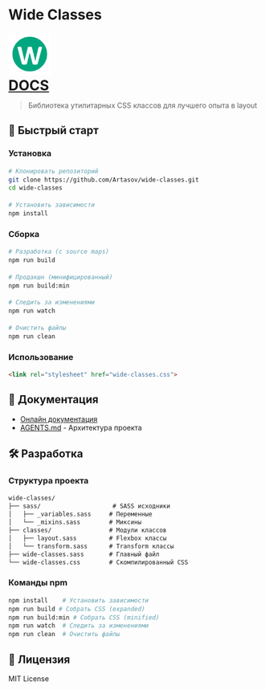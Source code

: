 # Wide Classes

<img height="85" src="img/logo.png" width="85" alt="Wide Classes Logo"/>

<h1 style="margin: 0;">
    <a target="_blank" href="https://artasov.github.io/wide-classes/">DOCS</a>
</h1>

> Библиотека утилитарных CSS классов для лучшего опыта в layout

## 🚀 Быстрый старт

### Установка
```bash
# Клонировать репозиторий
git clone https://github.com/Artasov/wide-classes.git
cd wide-classes

# Установить зависимости
npm install
```

### Сборка
```bash
# Разработка (с source maps)
npm run build

# Продакшн (минифицированный)
npm run build:min

# Следить за изменениями
npm run watch

# Очистить файлы
npm run clean
```

### Использование
```html
<link rel="stylesheet" href="wide-classes.css">
```

## 📖 Документация

- [Онлайн документация](https://artasov.github.io/wide-classes/)
- [AGENTS.md](AGENTS.md) - Архитектура проекта

## 🛠 Разработка

### Структура проекта
```
wide-classes/
├── sass/                    # SASS исходники
│   ├── _variables.sass     # Переменные
│   └── _mixins.sass        # Миксины
├── classes/                # Модули классов
│   ├── layout.sass         # Flexbox классы
│   └── transform.sass      # Transform классы
├── wide-classes.sass       # Главный файл
└── wide-classes.css        # Скомпилированный CSS
```

### Команды npm
```bash
npm install    # Установить зависимости
npm run build # Собрать CSS (expanded)
npm run build:min # Собрать CSS (minified)
npm run watch  # Следить за изменениями
npm run clean  # Очистить файлы
```

## 📄 Лицензия

MIT License